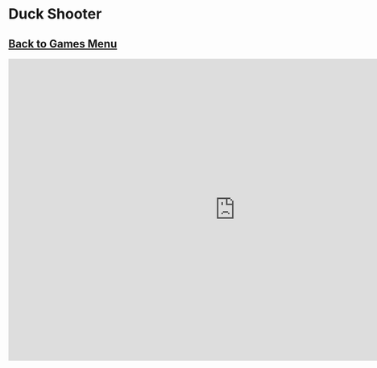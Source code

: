 # Duck Shooter
## [Back to Games Menu](https://simatalk.github.io/games)

<iframe src="https://htmlgames.github.io/htmlgames/differences/duckshoot/duckshoot.html" style="width:900px;height:600px;border:0"></iframe>
